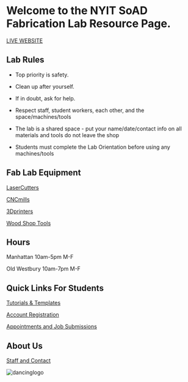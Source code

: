 # Welcome to the NYIT SoAD Fabrication Lab Resource Page. 

[LIVE WEBSITE](https://digitalfabricationlab-nyit-soad.github.io/resources/)  
  
## Lab Rules 
  
  * Top priority is safety. 
  
  * Clean up after yourself. 
  
  * If in doubt, ask for help.
  
  * Respect staff, student workers, each other, and the space/machines/tools 
  
  * The lab is a shared space - put your name/date/contact info on all materials and tools do not leave the shop 
  
  * Students must complete the Lab Orientation before using any machines/tools 

## Fab Lab Equipment 

[LaserCutters](LaserCutters/README.md)

[CNCmills](CNCmills/README.md)

[3Dprinters](3Dprinters/README.md)

[Wood Shop Tools](ShopTools/README.md)

## Hours 

Manhattan 10am-5pm M-F 

Old Westbury 10am-7pm M-F 

## Quick Links For Students

[Tutorials & Templates](/Tutorials&Templates/README.md)

[Account Registration](https://www.nyit.edu/architecture/fabrication_labs/view_queue)

[Appointments and Job Submissions](https://www.nyit.edu/architecture/fabrication_labs/view_queue)

## About Us

[Staff and Contact](https://www.nyit.edu/architecture/fabrication_labs)

![dancinglogo](https://github.com/DigitalFabricationLab-NYIT-SoAD/resources/assets/148252301/be4e5a50-a9a7-4056-97b1-b1c2e7531dc2)



